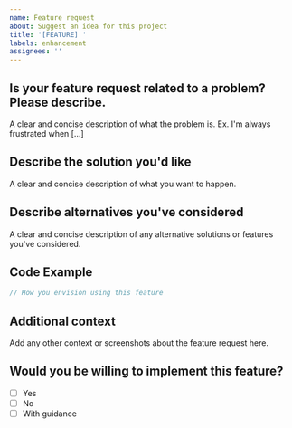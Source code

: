 ```yaml
---
name: Feature request
about: Suggest an idea for this project
title: '[FEATURE] '
labels: enhancement
assignees: ''
---
```


## Is your feature request related to a problem? Please describe.
A clear and concise description of what the problem is. Ex. I'm always frustrated when [...]

## Describe the solution you'd like
A clear and concise description of what you want to happen.

## Describe alternatives you've considered
A clear and concise description of any alternative solutions or features you've considered.

## Code Example
```typescript
// How you envision using this feature
```

## Additional context
Add any other context or screenshots about the feature request here.

## Would you be willing to implement this feature?
- [ ] Yes
- [ ] No
- [ ] With guidance
